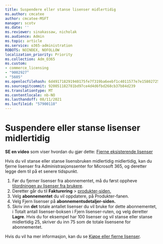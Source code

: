 ```yaml
---
title: Suspendere eller stanse lisenser midlertidig
ms.author: cmcatee
author: cmcatee-MSFT
manager: scotv
ms.date: ''
ms.reviewer: sinakassaw, nicholak
ms.audience: Admin
ms.topic: article
ms.service: o365-administration
ROBOTS: NOINDEX, NOFOLLOW
localization_priority: Priority
ms.collection: Adm_O365
ms.custom:
- commerce_licensing
- "9002927"
- "5605"
ms.openlocfilehash: 6d491718291940175fe7f319ba6eebf1c4011577e7e15802725a3c5baa77db25
ms.sourcegitcommit: 920051182781bd97ce4d4d6fbd268cb37b84d239
ms.translationtype: MT
ms.contentlocale: nb-NO
ms.lasthandoff: 08/11/2021
ms.locfileid: "57900118"
---
```

# <a name="suspend-or-pause-licenses"></a>Suspendere eller stanse lisenser midlertidig

**SE en video** som viser hvordan du gjør dette: [Fjerne eksisterende lisenser](https://go.microsoft.com/fwlink/p/?linkid=2154938)

Hvis du vil stanse eller stanse lisensbruken midlertidig midlertidig, kan du fjerne lisenser fra Administrasjonssenter for Microsoft 365, og deretter legge dem til på et senere tidspunkt.

1. Før du fjerner lisenser fra abonnementet, må du først oppheve [tilordningen av lisenser fra brukere](https://docs.microsoft.com/microsoft-365/admin/manage/remove-licenses-from-users).
2. Deretter går du til **Fakturering**  >  [produkter-siden.](https://go.microsoft.com/fwlink/p/?linkid=842054)
3. Velg **abonnementet** du vil oppdatere, på Produkter-fanen.
4. Velg Fjern lisenser på **abonnementsdetaljer-siden.**
5. Skriv inn **det** totale antallet  lisenser du vil bruke for dette abonnementet, i Totalt antall lisenser-boksen i Fjern lisenser-ruten, og velg deretter **Lagre**. Hvis du for eksempel har 100 lisenser og vil stanse eller stanse midlertidig 25, skriver du inn 75 som de totale lisensene for abonnementet.

Hvis du vil ha mer informasjon, kan du se [Kjøpe eller fjerne lisenser](https://docs.microsoft.com/microsoft-365/commerce/licenses/buy-licenses).